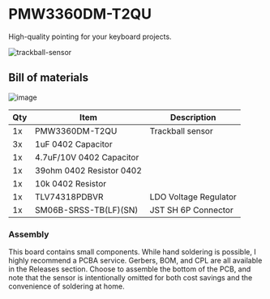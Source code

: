 # PMW3360DM-T2QU
High-quality pointing for your keyboard projects.

![trackball-sensor](https://github.com/user-attachments/assets/a614bd8f-cb66-4077-88a3-3ccd714ce6c2)

## Bill of materials
![image](https://github.com/user-attachments/assets/589fd4db-5201-4174-a45f-515aba4d407c)

| Qty | Item                     | Description           |
|-----|--------------------------|-----------------------|
| 1x  | PMW3360DM-T2QU           | Trackball sensor      |
| 3x  | 1uF 0402 Capacitor       |                       |
| 1x  | 4.7uF/10V 0402 Capacitor |                       |
| 1x  | 39ohm 0402 Resistor 0402 |                       |
| 1x  | 10k 0402 Resistor        |                       |
| 1x  | TLV74318PDBVR            | LDO Voltage Regulator |
| 1x  | SM06B-SRSS-TB(LF)(SN)    | JST SH 6P Connector   |

### Assembly

This board contains small components. While hand soldering is possible, I highly recommend a PCBA service. Gerbers, BOM, and CPL are all available in the Releases section. Choose to assemble the bottom of the PCB, and note that the sensor is intentionally omitted for both cost savings and the convenience of soldering at home.
